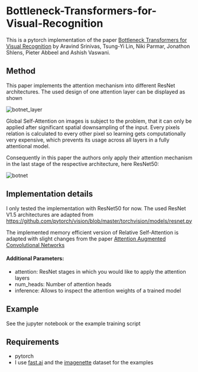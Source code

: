 # Bottleneck-Transformers-for-Visual-Recognition
This is a pytorch implementation of the paper [Bottleneck Transformers for Visual Recognition](https://arxiv.org/abs/2101.11605 "Bottleneck Transformers for Visual Recognition") by Aravind Srinivas, Tsung-Yi Lin, Niki Parmar, Jonathon Shlens, Pieter Abbeel and Ashish Vaswani.

## Method
This paper implements the attention mechanism into different ResNet architectures. The used design of one attention layer can be displayed as shown

![botnet_layer](https://user-images.githubusercontent.com/19909320/119896434-4cf68000-bf3f-11eb-9ceb-7c6f9bb324a0.png)

Global Self-Attention on images is subject to the problem, that it can only be applied after significant
spatial downsampling of the input. Every pixels relation is calculated to every other pixel so learning gets computationally very expensive, which prevents its usage across all layers in a fully attentional model.

Consequently in this paper the authors only apply their attention mechanism in the last stage of the respective architecture, here ResNet50:

![botnet](https://user-images.githubusercontent.com/19909320/119896460-567fe800-bf3f-11eb-815b-db71ae6b1908.png)

## Implementation details
I only tested the implementation with ResNet50 for now. The used ResNet V1.5 architectures are adapted from https://github.com/pytorch/vision/blob/master/torchvision/models/resnet.py

The implemented memory efficient version of Relative Self-Attention is adapted with slight changes from the paper [Attention Augmented Convolutional Networks](https://arxiv.org/abs/1904.09925 "Attention Augmented Convolutional Networks")

#### Additional Parameters:
- attention: ResNet stages in which you would like to apply the attention layers
- num_heads: Number of attention heads
- inference: Allows to inspect the attention weights of a trained model

## Example
See the jupyter notebook or the example training script

## Requirements
- pytorch
- I use [fast.ai](https://www.fast.ai/) and the [imagenette](https://github.com/fastai/imagenette) dataset for the examples
